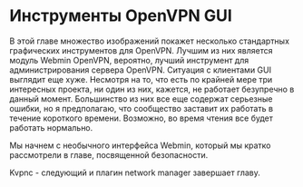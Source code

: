 # Инструменты OpenVPN GUI

В этой главе множество изображений покажет несколько стандартных графических инструментов для OpenVPN. Лучшим из них является модуль Webmin OpenVPN, вероятно, лучший инструмент для администрирования сервера OpenVPN. Ситуация с клиентами GUI выглядит еще хуже. Несмотря на то, что есть по крайней мере три интересных проекта, ни один из них, кажется, не работает безупречно в данный момент. Большинство из них все еще содержат серьезные ошибки, но я предполагаю, что сообщество заставит их работать в течение короткого времени. Возможно, во время чтения все будет работать нормально.

Мы начнем с необычного интерфейса Webmin, который мы кратко рассмотрели в главе, посвященной безопасности.

Kvpnс - следующий и плагин network manager завершает главу.
